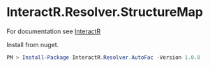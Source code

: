 # InteractR.Resolver.StructureMap
For documentation see [InteractR](https://github.com/madebykrol/InteractR)

Install from nuget.
```PowerShell
PM > Install-Package InteractR.Resolver.AutoFac -Version 1.0.0
```